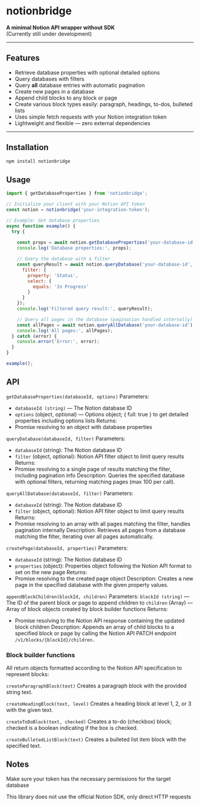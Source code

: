 # notionbridge

**A minimal Notion API wrapper without SDK**  
(Currently still under development)

---

## Features

- Retrieve database properties with optional detailed options  
- Query databases with filters  
- Query **all** database entries with automatic pagination  
- Create new pages in a database  
- Append child blocks to any block or page  
- Create various block types easily: paragraph, headings, to-dos, bulleted lists  
- Uses simple fetch requests with your Notion integration token  
- Lightweight and flexible — zero external dependencies 

---

## Installation

```bash
npm install notionbridge
```

## Usage

```js
import { getDatabaseProperties } from 'notionbridge';

// Initialize your client with your Notion API token
const notion = notionbridge('your-integration-token');

// Example: Get database properties
async function example() {
  try {
    
    const props = await notion.getDatabaseProperties('your-database-id', { full: true });
    console.log('Database properties:', props);

    // Query the database with a filter
    const queryResult = await notion.queryDatabase('your-database-id', {
      filter: {
        property: 'Status',
        select: {
          equals: 'In Progress'
        }
      }
    });
    console.log('Filtered query result:', queryResult);

    // Query all pages in the database (pagination handled internally)
    const allPages = await notion.queryAllDatabase('your-database-id');
    console.log('All pages:', allPages);
  } catch (error) {
    console.error('Error:', error);
  }
}

example();
```

## API

`getDatabaseProperties(databaseId, options)`
Parameters:
- `databaseId (string)` — The Notion database ID
- `options` (object, optional) — Options object; { full: true } to get detailed properties including options lists
Returns:
- Promise resolving to an object with database properties

`queryDatabase(databaseId, filter)`
Parameters:
- `databaseId` (string): The Notion database ID
- `filter` (object, optional): Notion API filter object to limit query results
Returns:
- Promise resolving to a single page of results matching the filter, including pagination info
Description:
Queries the specified database with optional filters, returning matching pages (max 100 per call).

`queryAllDatabase(databaseId, filter)`
Parameters:
- `databaseId` (string): The Notion database ID
- `filter` (object, optional): Notion API filter object to limit query results
Returns:
- Promise resolving to an array with all pages matching the filter, handles pagination internally
Description:
Retrieves all pages from a database matching the filter, iterating over all pages automatically.

`createPage(databaseId, properties)`
Parameters:
- `databaseId` (string): The Notion database ID
- `properties` (object): Properties object following the Notion API format to set on the new page
Returns:
- Promise resolving to the created page object
Description:
Creates a new page in the specified database with the given property values.

`appendBlockChildren(blockId, children)`
Parameters:
`blockId (string)` — The ID of the parent block or page to append children to
`children` (Array<Object>) — Array of block objects created by block builder functions
Returns:
- Promise resolving to the Notion API response containing the updated block children
Description:
Appends an array of child blocks to a specified block or page by calling the Notion API PATCH endpoint
`/v1/blocks/{blockId}/children.`

### Block builder functions
All return objects formatted according to the Notion API specification to represent blocks:

`createParagraphBlock(text)`
Creates a paragraph block with the provided string text.

`createHeadingBlock(text, level)`
Creates a heading block at level 1, 2, or 3 with the given text.

`createToDoBlock(text, checked)`
Creates a to-do (checkbox) block; checked is a boolean indicating if the box is checked.

`createBulletedListBlock(text)`
Creates a bulleted list item block with the specified text.

## Notes
Make sure your token has the necessary permissions for the target database

This library does not use the official Notion SDK, only direct HTTP requests